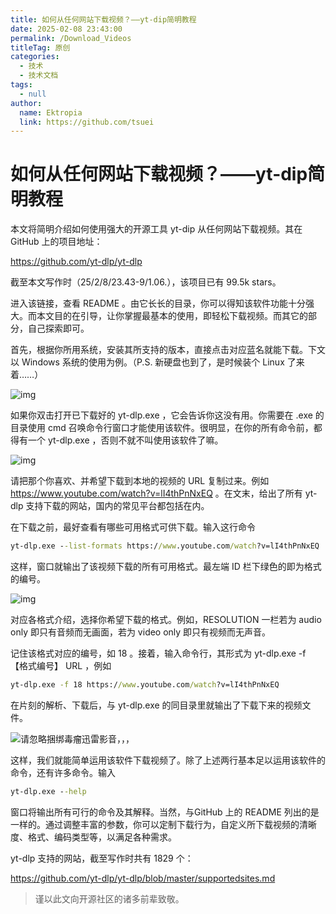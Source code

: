 ```yaml
---
title: 如何从任何网站下载视频？——yt-dip简明教程
date: 2025-02-08 23:43:00
permalink: /Download_Videos
titleTag: 原创
categories: 
  - 技术
  - 技术文档
tags: 
  - null
author:
  name: Ektropia
  link: https://github.com/tsuei
---
```


# 如何从任何网站下载视频？——yt-dip简明教程

本文将简明介绍如何使用强大的开源工具 yt-dip 从任何网站下载视频。其在 GitHub 上的项目地址： 

<https://github.com/yt-dlp/yt-dlp>

截至本文写作时（25/2/8/23.43-9/1.06.），该项目已有 99.5k stars。

进入该链接，查看 README 。由它长长的目录，你可以得知该软件功能十分强大。而本文目的在引导，让你掌握最基本的使用，即轻松下载视频。而其它的部分，自己探索即可。

首先，根据你所用系统，安装其所支持的版本，直接点击对应蓝名就能下载。下文以 Windows 系统的使用为例。（P.S. 新硬盘也到了，是时候装个 Linux 了来着……）

![img](https://pic2.zhimg.com/v2-0d2c245597e9ede4cb07612265b2f45b_r.jpg)

如果你双击打开已下载好的 yt-dlp.exe ，它会告诉你这没有用。你需要在 .exe 的目录使用 cmd 召唤命令行窗口才能使用该软件。很明显，在你的所有命令前，都得有一个 yt-dlp.exe ，否则不就不叫使用该软件了嘛。

![img](https://pic2.zhimg.com/v2-9829853d82540a1aac4baffa0a9f2383_1440w.jpg)

请把那个你喜欢、并希望下载到本地的视频的 URL 复制过来。例如 <https://www.youtube.com/watch?v=lI4thPnNxEQ> 。在文末，给出了所有 yt-dlp 支持下载的网站，国内的常见平台都包括在内。

在下载之前，最好查看有哪些可用格式可供下载。输入这行命令

```cmd
yt-dlp.exe --list-formats https://www.youtube.com/watch?v=lI4thPnNxEQ
```

这样，窗口就输出了该视频下载的所有可用格式。最左端 ID 栏下绿色的即为格式的编号。

![img](https://pic3.zhimg.com/v2-ae3dee6d282024e4047c1f72bb29b78c_r.jpg)

对应各格式介绍，选择你希望下载的格式。例如，RESOLUTION 一栏若为 audio only 即只有音频而无画面，若为 video only 即只有视频而无声音。

记住该格式对应的编号，如 18 。接着，输入命令行，其形式为 yt-dlp.exe -f 【格式编号】 URL ，例如

```cmd
yt-dlp.exe -f 18 https://www.youtube.com/watch?v=lI4thPnNxEQ
```

在片刻的解析、下载后，与 yt-dlp.exe 的同目录里就输出了下载下来的视频文件。

![请忽略捆绑毒瘤迅雷影音，，，](https://pic1.zhimg.com/v2-c35f67521f2779668ee399163ef7cf14_1440w.jpg)

这样，我们就能简单运用该软件下载视频了。除了上述两行基本足以运用该软件的命令，还有许多命令。输入

```cmd
yt-dlp.exe --help
```

窗口将输出所有可行的命令及其解释。当然，与GitHub 上的 README 列出的是一样的。通过调整丰富的参数，你可以定制下载行为，自定义所下载视频的清晰度、格式、编码类型等，以满足各种需求。

yt-dlp 支持的网站，截至写作时共有 1829 个：

<https://github.com/yt-dlp/yt-dlp/blob/master/supportedsites.md>

>谨以此文向开源社区的诸多前辈致敬。